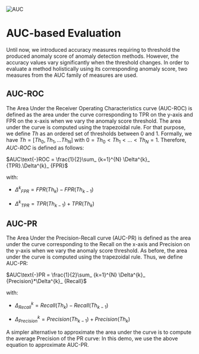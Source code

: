 ![AUC](../../images/measures/AUC.jpg "AUC measures")

# AUC-based Evaluation

Until now, we introduced accuracy measures requiring to threshold the
produced anomaly score of anomaly detection methods. However, the accuracy values vary
significantly when the threshold changes. In order to evaluate a method
holistically using its corresponding anomaly score, two measures from
the AUC family of measures are used. 

## AUC-ROC

The Area Under the Receiver Operating Characteristics curve (AUC-ROC) is
defined as the area under the curve corresponding to TPR on the y-axis
and FPR on the x-axis when we vary the anomaly score threshold. The area
under the curve is computed using the trapezoidal rule. For that
purpose, we define $Th$ as an ordered set of thresholds between 0 and 1.
Formally, we have $Th=[Th_0,Th_1,...Th_N]$ with
$0=Th_0<Th_1<...<Th_N=1$. Therefore, $AUC\text{-}ROC$ is defined as
follows: 

$AUC\text{-}ROC = \frac{1}{2}\sum_ {k=1}^{N} \Delta^{k}_ {TPR}.\Delta^{k}_ {FPR}$

with:

* ${\Delta^{k}}_ {FPR} = FPR(Th_ {k})-FPR(Th_ {k-1})$

* ${\Delta^{k}}_ {TPR} = TPR(Th_ {k-1})+TPR(Th_ {k})$

## AUC-PR

The Area Under the Precision-Recall curve (AUC-PR) is defined as the area under
the curve corresponding to the Recall on the x-axis and Precision on the
y-axis when we vary the anomaly score threshold. As before, the area
under the curve is computed using the trapezoidal rule. Thus, we define
AUC-PR: 

$AUC\text{-}PR = \frac{1}{2}\sum_ {k=1}^{N} \Delta^{k}_ {Precision}*\Delta^{k}_ {Recall}$

with:

* $\Delta^{k}_ {Recall} = Recall(Th_ {k})-Recall(Th_ {k-1})$

* $\Delta^{k}_ {Precision} = Precision(Th_ {k-1})+Precision(Th_ {k})$


A simpler alternative to approximate the area under
the curve is to compute the average Precision of the PR curve:
In this demo, we use the above equation to approximate AUC-PR.
